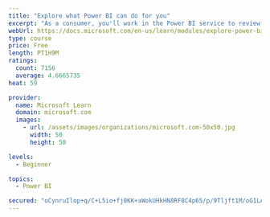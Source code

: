 ```yaml
---
title: "Explore what Power BI can do for you"
excerpt: "As a consumer, you'll work in the Power BI service to review and interact with content that has been shared with you. This module provides the foundational information that you need to work effectively in the Power BI service."
webUrl: https://docs.microsoft.com/en-us/learn/modules/explore-power-bi-service/
type: course
price: Free
length: PT1H9M
ratings:
  count: 7156
  average: 4.6665735
heat: 59

provider:
  name: Microsoft Learn
  domain: microsoft.com
  images:
    - url: /assets/images/organizations/microsoft.com-50x50.jpg
      width: 50
      height: 50

levels:
  - Beginner

topics:
  - Power BI

secured: "oCynruIlop+q/C+L5io+fj0KK+aWokUHkHN8RF8C4p65/p/9Tljft1M/oG1LApjtnjr8OCpcWhWDWNgJWx8Gb9J2xK0ZEFm4DF/L8ctd17Hswt0PlCKgJ9z8NLYAdAtjZELYdRjWXwxUv7yhDyxF5kk7rZjcNW5Fo2dUDRv1vXRW2zxTXPnAWBqQO4PmqPKIqvdn9glHjLug/9+vC6/gs/hmXVyvOmz9oXGQzI6ldhZty4fLxotqFypqCM5aoBQo4CfyIQnbsY0d8706OBf7AWQhlIiU1BShrRQj5kcPoJEpXJN0cHxLVawKcJA5CE9iY6g6hPOpQdsIw4h4W7Dqi3adcjLwJ//reZq8H6GoSZBcon0NnoXMuc9Gsi7KP0cJu20gvS+CtE1i8vFAnxJxDtxZ8om/kieNqzANzGabbGs=;eMSq6EZv6SNLBHxzb8JTsg=="
---
```


